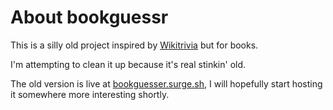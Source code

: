# About bookguessr

This is a silly old project inspired by [Wikitrivia](https://wikitrivia.tomjwatson.com/) but for books.

I'm attempting to clean it up because it's real stinkin' old.

The old version is live at [bookguesser.surge.sh](https://bookguesser.surge.sh), I will hopefully start hosting it somewhere more interesting shortly.